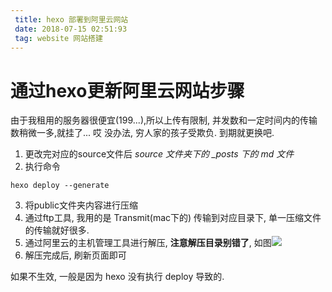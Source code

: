 ```yaml
---
 title: hexo 部署到阿里云网站
 date: 2018-07-15 02:51:93
 tag: website 网站搭建
---
```


# 通过hexo更新阿里云网站步骤

由于我租用的服务器很便宜(199...),所以上传有限制, 并发数和一定时间内的传输数稍微一多,就挂了...
哎 没办法, 穷人家的孩子受欺负. 到期就更换吧.

1. 更改完对应的source文件后 *source 文件夹下的 _posts 下的 md 文件*
2. 执行命令
```
hexo deploy --generate
```
3. 将public文件夹内容进行压缩
4. 通过ftp工具, 我用的是 Transmit(mac下的) 传输到对应目录下, 单一压缩文件的传输就好很多.
5. 通过阿里云的主机管理工具进行解压, **注意解压目录别错了**, 如图![](../static/QQ20180715-145437@2x.png)
6. 解压完成后, 刷新页面即可

如果不生效, 一般是因为 hexo 没有执行 deploy 导致的.


